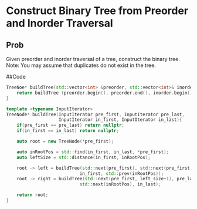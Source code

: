 # Construct Binary Tree from Preorder and Inorder Traversal

## Prob
Given preorder and inorder traversal of a tree, construct the binary tree. Note: You may assume that duplicates do not exist in the tree.

##Code
```cpp
TreeNoe* buildTree(std::vector<int> &preorder, std::vector<int>& inorder){
	return buildTree (preorder.begin(), preorder.end(), inorder.begin(), inorder.end());
}

template <typename InputIterator>
TreeNode* buildTree(InputIterator pre_first, InputIterator pre_last,
					InputIterator in_first, InputIterator in_last){
	if(pre_first == pre_last) return nullptr;
	if(in_first == in_last) return nullptr;

	auto root = new TreeNode(*pre_first);

	auto inRootPos = std::find(in_first, in_last, *pre_first);
	auto leftSize = std::distance(in_first, inRootPos);

	root -> left = buildTree(std::next(pre_first), std::next(pre_first, left_size),
							in_first, std::prev(inRootPos));
	root -> right = buildTree(std::next(pre_first, left_size+1), pre_last,
							std::next(inRootPos), in_last);

	return root;
}

```